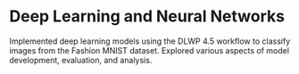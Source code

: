# Deep Learning and Neural Networks

Implemented deep learning models using the DLWP 4.5 workflow to classify images from the Fashion MNIST dataset. Explored various aspects of model development, evaluation, and analysis.

